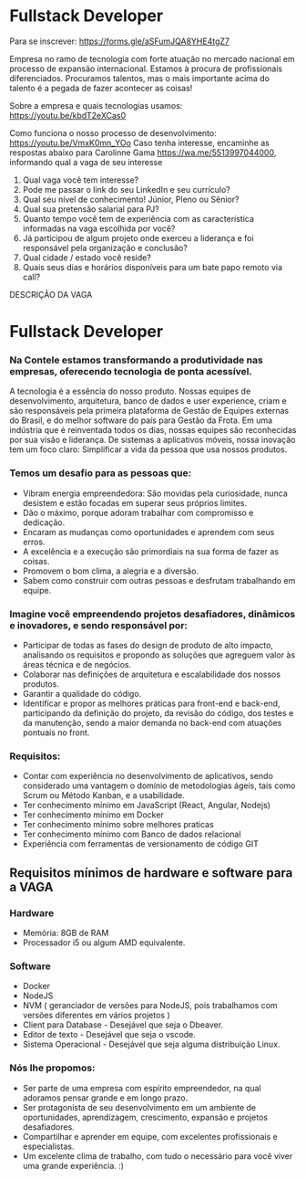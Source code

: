 # Fullstack Developer

Para se inscrever: https://forms.gle/aSFumJQA8YHE4tgZ7
 
Empresa no ramo de tecnologia com forte atuação no mercado nacional em processo de expansão internacional. Estamos à procura de profissionais diferenciados. Procuramos talentos, mas o mais importante acima do talento é a pegada de fazer acontecer as coisas!
 
Sobre a empresa e quais tecnologias usamos: https://youtu.be/kbdT2eXCas0

Como funciona o nosso processo de desenvolvimento: https://youtu.be/VmxK0mn_YOo
Caso tenha interesse, encaminhe as respostas abaixo para Carolinne Gama https://wa.me/5513997044000, informando qual a vaga de seu interesse

1) Qual vaga você tem interesse?
2) Pode me passar o link do seu LinkedIn e seu currículo?
3) Qual seu nível de conhecimento! Júnior, Pleno ou Sênior?
4) Qual sua pretensão salarial para PJ?
5) Quanto tempo você tem de experiência com as característica informadas na vaga escolhida por você?
6) Já participou de algum projeto onde exerceu a liderança e foi responsável pela organização e conclusão?
7) Qual cidade / estado você reside?
8) Quais seus dias e horários disponíveis para um bate papo remoto via call?

DESCRIÇÃO DA VAGA

# Fullstack Developer

### Na Contele estamos transformando a produtividade nas empresas, oferecendo tecnologia de ponta acessível.
A tecnologia é a essência do nosso produto. Nossas equipes de desenvolvimento, arquitetura, banco de dados e user experience, criam e são responsáveis pela primeira plataforma de Gestão de Equipes externas do Brasil, e do melhor software do país para Gestão da Frota.
Em uma indústria que é reinventada todos os dias, nossas equipes são reconhecidas por sua visão e liderança. De sistemas a aplicativos móveis, nossa inovação tem um foco claro: Simplificar a vida da pessoa que usa nossos produtos.
### Temos um desafio para as pessoas que:
* Vibram energia empreendedora: São movidas pela curiosidade, nunca desistem e estão focadas em superar seus próprios limites.
* Dão o máximo, porque adoram trabalhar com compromisso e dedicação.
* Encaram as mudanças como oportunidades e aprendem com seus erros.
* A excelência e a execução são primordiais na sua forma de fazer as coisas.
* Promovem o bom clima, a alegria e a diversão.
* Sabem como construir com outras pessoas e desfrutam trabalhando em equipe.
### Imagine você empreendendo projetos desafiadores, dinâmicos e inovadores, e sendo responsável por:
* Participar de todas as fases do design de produto de alto impacto, analisando os requisitos e propondo as soluções que agreguem valor às áreas técnica e de negócios.
* Colaborar nas definições de arquitetura e escalabilidade dos nossos produtos.
* Garantir a qualidade do código.
* Identificar e propor as melhores práticas para front-end e back-end, participando da definição do projeto, da revisão do código, dos testes e da manutenção, sendo a maior demanda no back-end com atuações pontuais no front.
### Requisitos:
* Contar com experiência no desenvolvimento de aplicativos, sendo considerado uma vantagem o domínio de metodologias ágeis, tais como Scrum ou Método Kanban, e a usabilidade.
* Ter conhecimento mínimo em JavaScript (React, Angular, Nodejs)
* Ter conhecimento mínimo em Docker
* Ter conhecimento mínimo sobre melhores praticas
* Ter conhecimento mínimo com Banco de dados relacional
* Experiência com ferramentas de versionamento de código GIT

## Requisitos mínimos de hardware e software para a VAGA

### Hardware

- Memória: 8GB de RAM
- Processador i5 ou algum AMD equivalente. 

### Software
- Docker
- NodeJS
- NVM ( geranciador de versões para NodeJS, pois trabalhamos com versões diferentes em vários projetos ) 
- Client para Database  -  Desejável que seja o Dbeaver.
- Editor de texto - Desejável que seja o vscode. 
- Sistema Operacional - Desejável que seja alguma distribuição Linux. 

### Nós lhe propomos:
* Ser parte de uma empresa com espírito empreendedor, na qual adoramos pensar grande e em longo prazo.
* Ser protagonista de seu desenvolvimento em um ambiente de oportunidades, aprendizagem, crescimento, expansão e projetos desafiadores.
* Compartilhar e aprender em equipe, com excelentes profissionais e especialistas.
* Um excelente clima de trabalho, com tudo o necessário para você viver uma grande experiência. :)